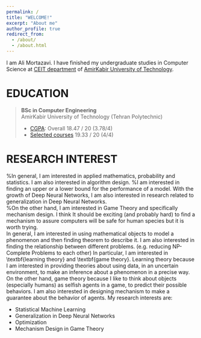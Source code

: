 ```yaml
---
permalink: /
title: "WELCOME!"
excerpt: "About me"
author_profile: true
redirect_from: 
  - /about/
  - /about.html
---
```

I am Ali Mortazavi. I have finished my undergraduate studies in Computer Science at [CEIT department](http://ceit.aut.ac.ir/autcms/home.htm?depurl=computer-engineering&lang=en) of [AmirKabir University of Technology](http://aut.ac.ir/aut/).
<br> 



EDUCATION
======
> **BSc in Computer Engineering** <br>
> AmirKabir University of Technology (Tehran Polytechnic)
> * [CGPA](https://github.com/AliMorty/AliMorty.github.io/raw/master/files/Transcript_Ali_Mortazavi.pdf):   Overall         18.47 / 20 (3.78/4)
> * [Selected courses](https://alimorty.github.io//education/)   19.33 / 20 (4/4) <br>
                                                                  
RESEARCH INTEREST
======
%In general, I am interested in applied mathematics, probability and statistics. I am also interested in algorithm design. 
%I am interested in finding an upper or a lower bound for the performance of a model. With the growth of Deep Neural Networks, I am also interested in research related to generalization in Deep Neural Networks. <br>
%On the other hand, I am interested in Game Theory and specifically mechanism design. I think It should be exciting (and probably hard) to find a mechanism to assure computers will be safe for human species but it is worth trying. <br>
In general, I am interested in using mathematical objects to model a phenomenon and then finding theorem to describe it. I am also interested in finding the relationship between different problems. (e.g. reducing NP-Complete Problems to each other) In particular, I am interested in \textbf{learning theory} and \textbf{game theory}. Learning theory because I am interested in providing theories about using data, in an uncertain environment, to make an inference about a phenomenon in a precise way. On the other hand, game theory because I like to think about objects (especially humans) as selfish agents in a game, to predict their possible behaviors. I am also interested in designing mechanism to make a guarantee about the behavior of agents. 
My research interests are: <br>

*	Statistical Machine Learning
*	Generalization in Deep Neural Networks 
*	Optimization
*	Mechanism Design in Game Theory




  





